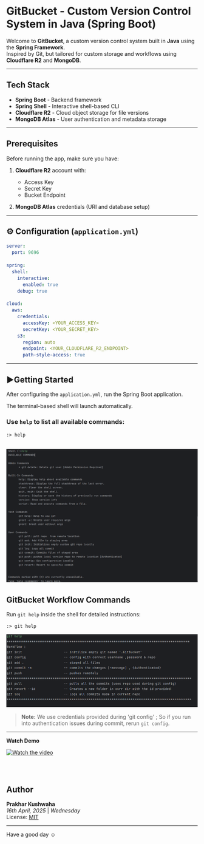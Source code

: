 [//]: # (Welcome to version control system build in java language using spring framework.)

[//]: # ()
[//]: # ()
[//]: # (Tech stack :)

[//]: # (Spring framework )

[//]: # (    Spring shell -- For integrated shell)

[//]: # (Cloudflare R2 : Storing files as objects recurseviely)

[//]: # (Mongo Db : User registration)

[//]: # ()
[//]: # ()
[//]: # ()
[//]: # ()
[//]: # (Before you start :)

[//]: # (1. You must register for Cloufare R2 cloud object storage.)

[//]: # (2. Mongo Db Atlas credentials)

[//]: # ()
[//]: # (Update applications.yml file)

[//]: # (server :)

[//]: # (   port : 9696)

[//]: # ()
[//]: # (spring:)

[//]: # (   shell:)

[//]: # (    interactive:)

[//]: # (      enabled: true)

[//]: # (    debug: true)

[//]: # ()
[//]: # (cloud:)

[//]: # (   aws:)

[//]: # (     credentials:)

[//]: # (     accessKey: <Your acesss key>)

[//]: # (     secretKey: <Your secret key>)

[//]: # (   s3:)

[//]: # (     region: auto)

[//]: # (     endpoint: <Your clout stoage uri>)

[//]: # (     path-style-access: true)

[//]: # ()
[//]: # ()
[//]: # ()
[//]: # ()
[//]: # ()
[//]: # (How to Start  ?)

[//]: # (After you setup , )

[//]: # (Run spring boot application on your desired port)

[//]: # (Terminal will start immediately , )

[//]: # ()
[//]: # (run "help" -- to see all commands)

[//]: # (![img.png]&#40;img.png&#41;)

[//]: # ()
[//]: # ()
[//]: # ()
[//]: # (run "git help" -- for workflow)

[//]: # (Shell &#40;:>git help)

[//]: # (************************************************************************************************)

[//]: # (WorkFlow :)

[//]: # (git init                      -- initilize empty git named '.GitBucket')

[//]: # (git config                    -- config with correct username ,password & repo)

[//]: # (git add .                     -- staged all files)

[//]: # (git commit -m                 -- commits the changes [-message] , {Authenticated})

[//]: # (git push                      -- pushes remotely)

[//]: # (*************************************************************************************************)

[//]: # (git pull                      -- pulls all the commits {uses repo used during git config})

[//]: # (git revert --id               -- Creates a new folder in curr dir with the id provided)

[//]: # (git log                       -- logs all commits made in current repo)

[//]: # (*************************************************************************************************)

[//]: # ()
[//]: # ()
[//]: # ()
[//]: # (Note : You will be authenicated with the details provided while git config , )

[//]: # (So , if you ran into promblem while commiting :)

[//]: # (Rerun "git config")

[//]: # ()
[//]: # ()
[//]: # ()
[//]: # ()
[//]: # (Thankyou )

[//]: # (Have a good day ☺)

[//]: # ()
[//]: # (------------------------------------------------------------------------------------------)

[//]: # (Author : Prakhar Kushwaha)

[//]: # (Date   : 16th April , 2025 | Wednesday)

[//]: # (Lisence : MIT lisence)

[//]: # (---------------------------------------------------------------------------------------------)



# GitBucket - Custom Version Control System in Java (Spring Boot)

Welcome to **GitBucket**, a custom version control system built in **Java** using the **Spring Framework**.  
Inspired by Git, but tailored for custom storage and workflows using **Cloudflare R2** and **MongoDB**.

---

##  Tech Stack

- **Spring Boot** - Backend framework
- **Spring Shell** - Interactive shell-based CLI
- **Cloudflare R2** - Cloud object storage for file versions
- **MongoDB Atlas** - User authentication and metadata storage

---

##  Prerequisites

Before running the app, make sure you have:

1. **Cloudflare R2** account with:
    - Access Key
    - Secret Key
    - Bucket Endpoint

2. **MongoDB Atlas** credentials (URI and database setup)

---

## ⚙️ Configuration (`application.yml`)

```yaml
server:
  port: 9696

spring:
  shell:
    interactive:
      enabled: true
    debug: true

cloud:
  aws:
    credentials:
      accessKey: <YOUR_ACCESS_KEY>
      secretKey: <YOUR_SECRET_KEY>
    s3:
      region: auto
      endpoint: <YOUR_CLOUDFLARE_R2_ENDPOINT>
      path-style-access: true
```

---

## ▶Getting Started

After configuring the `application.yml`, run the Spring Boot application.

The terminal-based shell will launch automatically.

### Use `help` to list all available commands:

```shell
:> help
```
![](img.png)
---

##  GitBucket Workflow Commands

Run `git help` inside the shell for detailed instructions:

```shell
:> git help
```

![](img_1.png)



> **Note:** We use credentials provided during 'git config'  ; So  if you run into authentication issues during commit, rerun `git config`.

---

**Watch Demo**

[![Watch the video](https://img.youtube.com/vi/sUgeazAe4wU/0.jpg)](https://youtu.be/sUgeazAe4wU)


<br>
<br>

##  Author

**Prakhar Kushwaha**  
*16th April, 2025* |  *Wednesday*  
 License: [MIT](LICENSE)

---

Have a good day ☺


